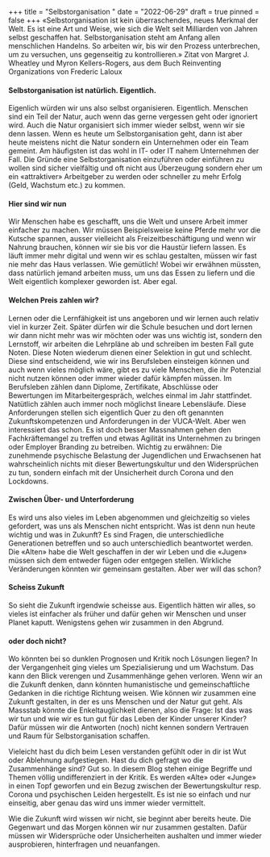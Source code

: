 +++
title = "Selbstorganisation "
date = "2022-06-29"
draft = true
pinned = false
+++
«Selbstorganisation ist kein überraschendes, neues Merkmal der Welt. Es ist eine Art und Weise, wie sich die Welt seit Milliarden von Jahren selbst geschaffen hat. Selbstorganisation steht am Anfang allen menschlichen Handelns. So arbeiten wir, bis wir den Prozess unterbrechen, um zu versuchen, uns gegenseitig zu kontrollieren.» Zitat von Margret J. Wheatley und Myron Kellers-Rogers, aus dem Buch Reinventing Organizations von Frederic Laloux

#### Selbstorganisation ist natürlich. Eigentlich. 

Eigenlich würden wir uns also selbst organisieren. Eigentlich. Menschen sind ein Teil der Natur, auch wenn das gerne vergessen geht oder ignoriert wird. Auch die Natur organisiert sich immer wieder selbst, wenn wir sie denn lassen. Wenn es heute um Selbstorganisation geht, dann ist aber heute meistens nicht die Natur sondern ein Unternehmen oder ein Team gemeint. Am häufigsten ist das wohl in IT- oder IT nahem Unternehmen der Fall. Die Gründe eine Selbstorganisation einzuführen oder einführen zu wollen sind sicher vielfältig und oft nicht aus Überzeugung sondern eher um ein «attraktiver» Arbeitgeber zu werden oder schneller zu mehr Erfolg (Geld, Wachstum etc.) zu kommen.

#### Hier sind wir nun

Wir Menschen habe es geschafft, uns die Welt und unsere Arbeit immer einfacher zu machen. Wir müssen Beispielsweise keine Pferde mehr vor die Kutsche spannen, ausser vielleicht als Freizeitbeschäftigung und wenn wir Nahrung brauchen, können wir sie bis vor die Haustür liefern lassen. Es läuft immer mehr digital und wenn wir es schlau gestalten, müssen wir fast nie mehr das Haus verlassen. Wie gemütlich! Wobei wir erwähnen müssten, dass natürlich jemand arbeiten muss, um uns das Essen zu liefern und die Welt eigentlich komplexer geworden ist. Aber egal. 

#### Welchen Preis zahlen wir?

Lernen oder die Lernfähigkeit ist uns angeboren und wir lernen auch relativ viel in kurzer Zeit. Später dürfen wir die Schule besuchen und dort lernen wir dann nicht mehr was wir möchten oder was uns wichtig ist, sondern den Lernstoff, wir arbeiten die Lehrpläne ab und schreiben im besten Fall gute Noten. Diese Noten wiederum dienen einer Selektion in gut und schlecht. Diese sind entscheidend, wie wir ins Berufsleben einsteigen können und auch wenn vieles möglich wäre, gibt es zu viele Menschen, die ihr Potenzial nicht nutzen können oder immer wieder dafür kämpfen müssen. Im Berufsleben zählen dann Diplome, Zertifikate, Abschlüsse oder Bewertungen im Mitarbeitergespräch, welches einmal im Jahr stattfindet. Natütlich zählen auch immer noch möglichst lineare Lebensläufe. Diese Anforderungen stellen sich eigentlich Quer zu den oft genannten Zukunftskompetenzen und Anforderungen in der VUCA-Welt. Aber wen interessiert das schon. Es ist doch besser Massnahmen gehen den Fachkräftemangel zu treffen und etwas Agilität ins Unternehmen zu bringen oder Employer Branding zu betreiben. Wichtig zu erwähnen: Die zunehmende psychische Belastung der Jugendlichen und Erwachsenen hat wahrscheinlich nichts mit dieser Bewertungskultur und den Widersprüchen zu tun, sondern einfach mit der Unsicherheit durch Corona und den Lockdowns.  

#### Zwischen Über- und Unterforderung

Es wird uns also vieles im Leben abgenommen und gleichzeitig so vieles gefordert, was uns als Menschen nicht entspricht. Was ist denn nun heute wichtig und was in Zukunft? Es sind Fragen, die unterschiedliche Generationen betreffen und so auch unterschiedlich beantwortet werden. Die «Alten» habe die Welt geschaffen in der wir Leben und die «Jugen» müssen sich dem entweder fügen oder entgegen stellen. Wirkliche Veränderungen könnten wir gemeinsam gestalten. Aber wer will das schon?

#### Scheiss Zukunft

So sieht die Zukunft irgendwie scheisse aus. Eigentlich hätten wir alles, so vieles ist einfacher als früher und dafür gehen wir Menschen und unser Planet kaputt. Wenigstens gehen wir zusammen in den Abgrund. 

#### oder doch nicht?

Wo könnten bei so dunklen Prognosen und Kritik noch Lösungen liegen? In der Vergangenheit ging vieles um Spezialisierung und um Wachstum. Das kann den Blick verengen und Zusammenhänge gehen verloren. Wenn wir an die Zukunft denken, dann könnten humanistische und gemeinschaftliche Gedanken in die richtige Richtung weisen. Wie können wir zusammen eine Zukunft gestalten, in der es uns Menschen und der Natur gut geht. Als Massstab könnte die Enkeltauglichkeit dienen, also die Frage: Ist das was wir tun und wie wir es tun gut für das Leben der Kinder unserer Kinder? Dafür müssen wir die Antworten (noch) nicht kennen sondern Vertrauen und Raum für Selbstorganisation schaffen.

Vieleicht hast du dich beim Lesen verstanden gefühlt oder in dir ist Wut oder Ablehnung aufgestiegen. Hast du dich gefragt wo die Zusammenhänge sind? Gut so. In diesem Blog stehen einige Begriffe und Themen völlig undifferenziert in der Kritik. Es werden «Alte» oder «Junge» in einen Topf geworfen und ein Bezug zwischen der Bewertungskultur resp. Corona und psychischen Leiden hergestellt. Es ist nie so einfach und nur einseitig, aber genau das wird uns immer wieder vermittelt. 

Wie die Zukunft wird wissen wir nicht, sie beginnt aber bereits heute. Die Gegenwart und das Morgen können wir nur zusammen gestalten. Dafür müssen wir Widersprüche oder Unsicherheiten aushalten und immer wieder ausprobieren, hinterfragen und neuanfangen.